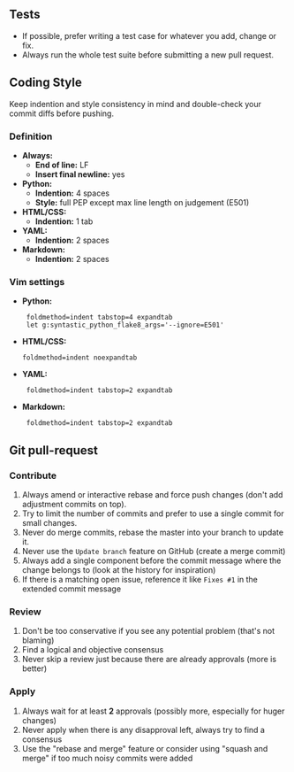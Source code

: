 ## Tests

- If possible, prefer writing a test case for whatever you add, change or fix.
- Always run the whole test suite before submitting a new pull request.


## Coding Style

Keep indention and style consistency in mind and double-check your commit diffs before pushing.

### Definition
  * **Always:**
    * **End of line:** LF
    * **Insert final newline:** yes
  * **Python:**
    * **Indention:** 4 spaces
    * **Style:** full PEP except max line length on judgement (E501)
  * **HTML/CSS:**
     * **Indention:** 1 tab
  * **YAML:**
    * **Indention:** 2 spaces
  * **Markdown:**
    * **Indention:** 2 spaces


### Vim settings
  * **Python:**
    ```
     foldmethod=indent tabstop=4 expandtab
     let g:syntastic_python_flake8_args='--ignore=E501'
    ```
  * **HTML/CSS:**
    ```
    foldmethod=indent noexpandtab
    ```
  * **YAML:**
    ```
     foldmethod=indent tabstop=2 expandtab
    ```
  * **Markdown:**
    ```
     foldmethod=indent tabstop=2 expandtab
    ```

## Git pull-request

### Contribute

1. Always amend or interactive rebase and force push changes (don't add adjustment commits on top).
2. Try to limit the number of commits and prefer to use a single commit for small changes.
3. Never do merge commits, rebase the master into your branch to update it.
4. Never use the `Update branch` feature on GitHub (create a merge commit)
5. Always add a single component before the commit message where the change belongs to (look at the history for inspiration)
6. If there is a matching open issue, reference it like `Fixes #1` in the extended commit message

### Review

1. Don't be too conservative if you see any potential problem (that's not blaming)
2. Find a logical and objective consensus
3. Never skip a review just because there are already approvals (more is better)

### Apply

1. Always wait for at least **2** approvals (possibly more, especially for huger changes)
2. Never apply when there is any disapproval left, always try to find a consensus
3. Use the "rebase and merge" feature or consider using "squash and merge" if too much noisy commits were added
